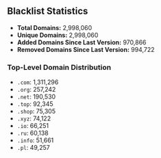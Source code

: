 ## Blacklist Statistics

- **Total Domains:** 2,998,060
- **Unique Domains:** 2,998,060
- **Added Domains Since Last Version:** 970,866
- **Removed Domains Since Last Version:** 994,722

### Top-Level Domain Distribution

-  `.com`: 1,311,296
-  `.org`: 257,242
-  `.net`: 190,530
-  `.top`: 92,345
-  `.shop`: 75,305
-  `.xyz`: 74,122
-  `.io`: 66,251
-  `.ru`: 60,138
-  `.info`: 51,661
-  `.pl`: 49,257
